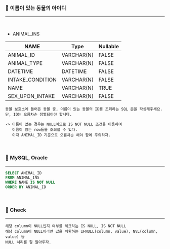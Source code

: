 ### 📖 이름이 있는 동물의 아이디
---

<br>

* ANIMAL_INS

|NAME|Type|Nullable|
|---|---|---|
|ANIMAL_ID|VARCHAR(N)|FALSE|
|ANIMAL_TYPE|VARCHAR(N)|FALSE|
|DATETIME|DATETIME|FALSE|
|INTAKE_CONDITION|VARCHAR(N)|FALSE|
|NAME|VARCHAR(N)|TRUE|
|SEX_UPON_INTAKE|VARCHAR(N)|FALSE|

```
동물 보호소에 들어온 동물 중, 이름이 있는 동물의 ID를 조회하는 SQL 문을 작성해주세요. 
단, ID는 오름차순 정렬되어야 합니다.

-> 이름이 없는 경우는 NULL이므로 IS NOT NULL 조건을 이용하여 
   이름이 있는 row들을 조회할 수 있다.
   이때 ANIMAL_ID 기준으로 오름차순 해야 함에 주의하자.
```

<br>

### 📖 MySQL, Oracle
---
```SQL
SELECT ANIMAL_ID 
FROM ANIMAL_INS 
WHERE NAME IS NOT NULL 
ORDER BY ANIMAL_ID
```

<br>

### 📖 Check
---
```
해당 column이 NULL인지 여부를 체크하는 IS NULL, IS NOT NULL
해당 column이 NULL이라면 값을 치환하는 IFNULL(column, value), NVL(column, value) 등
NULL 처리를 잘 알아두자.

```
